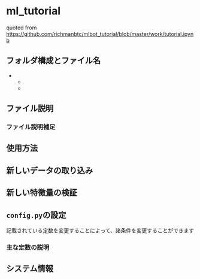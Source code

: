 # ml_tutorial
quoted from
https://github.com/richmanbtc/mlbot_tutorial/blob/master/work/tutorial.ipynb

## フォルダ構成とファイル名
- 
    - 
    - 


## ファイル説明


### ファイル説明補足


## 使用方法


## 新しいデータの取り込み


## 新しい特徴量の検証


## `config.py`の設定
記載されている定数を変更することによって、諸条件を変更することができます

### 主な定数の説明


## システム情報
